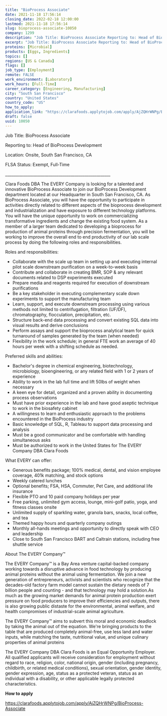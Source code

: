 ```yaml
---
title: "BioProcess Associate"
date: 2021-11-18 17:56:14
closing_date: 2022-02-18 12:00:00
lastmod: 2021-11-18 17:56:14
slug: bioprocess-associate-10050
company: 1299
description: "Job Title: BioProcess Associate Reporting to: Head of BioProcess Development Location: Onsite, South San Francisco, CAFLSA Status: Exempt, Full-Time _____________________________________________________"
excerpt: "Job Title: BioProcess Associate Reporting to: Head of BioProcess Development Location: Onsite, South San Francisco, CAFLSA Status: Exempt, Full-Time _____________________________________________________"
proteins: [Microbial]
products: [Eggs, Ingredients]
topics: []
regions: [US & Canada]
flags: []
job_type: [Employment]
remote: FALSE
work_environment: [Laboratory]
work_hours: [Full-Time]
career_category: [Engineering, Manufacturing]
city: "South San Francisco"
country: "United States"
country_code: "US"
how_to_apply: 
application_link: "https://clarafoods.applytojob.com/apply/AjZQHrWNPg/BioProcess-Associate"
draft: false
uuid: 10050
---
```

Job Title: BioProcess Associate 

Reporting to: Head of BioProcess Development 

Location: Onsite, South San Francisco, CA

FLSA Status: Exempt, Full-Time 

\_\_\_\_\_\_\_\_\_\_\_\_\_\_\_\_\_\_\_\_\_\_\_\_\_\_\_\_\_\_\_\_\_\_\_\_\_\_\_\_\_\_\_\_\_\_\_\_\_\_\_\_\_

Clara Foods DBA The EVERY Company is looking for a talented and
innovative BioProcess Associate to join our BioProcess Development
department located at our Headquarter in South San Francisco, CA. As
BioProcess Associate, you will have the opportunity to participate in
activities directly related to different aspects of the bioprocess
development and industrialization and have exposure to different
technology platforms. You will have the unique opportunity to work on
commercializing transformative ingredients and change the existing food
system. As a member of a larger team dedicated to developing a
bioprocess for production of animal proteins through precision
fermentation, you will be working to improve the overall end to end
productivity of our lab scale process by doing the following roles and
responsibilities.

Roles and responsibilities:

-   Collaborate with the scale up team in setting up and executing
    internal pilot scale downstream purification on a week-to-week basis
-   Contribute and collaborate in creating BMR, SOP & any relevant
    documents related to DSP experiments executed
-   Prepare media and reagents required for execution of downstream
    purifications
-   Be a key stakeholder in executing complementary scale down
    experiments to support the manufacturing team
-   Learn, support, and execute downstream processing using various
    methods not limited to centrifugation, filtration (UF/DF),
    chromatography, flocculation, precipitation, etc.
-   Structure back-end data processing and convert existing SQL data
    into visual results and derive conclusions
-   Perform assays and support the bioprocess analytical team for quick
    turnaround of samples generated by the team (when needed)
-   Flexibility in the work schedule; in general FTE work an average of
    40 hours per week with a shifting schedule as needed. 

Preferred skills and abilities:

-   Bachelor\'s degree in chemical engineering, biotechnology,
    microbiology, bioengineering, or any related field with 1 or 2 years
    of experience
-   Ability to work in the lab full time and lift 50lbs of weight when
    necessary
-   A keen eye for detail, organized and a proven ability in documenting
    process observations
-   Must have prior experience in the lab and have good aseptic
    technique to work in the biosafety cabinet
-   A willingness to learn and enthusiastic approach to the problems
    encountered in the BioProcess industry
-   Basic knowledge of SQL, R, Tableau to support data processing and
    analysis
-   Must be a good communicator and be comfortable with handling
    simultaneous asks
-   Must be authorized to work in the United States for The EVERY
    Company DBA Clara Foods

What EVERY can offer:

-   Generous benefits package; 100% medical, dental, and vision employee
    coverage, 401k matching, and stock options
-   Weekly catered lunches
-   Optional benefits; FSA, HSA, Commuter, Pet Care, and additional life
    insurance
-   Flexible PTO and 10 paid company holidays per year
-   Free parking, unlimited gym access, lounge, mini-golf patio, yoga,
    and fitness classes onsite
-   Unlimited supply of sparkling water, granola bars, snacks, local
    coffee, and tea
-   Themed happy hours and quarterly company outings
-   Monthly all-hands meetings and opportunity to directly speak with
    CEO and leadership
-   Close to South San Francisco BART and Caltrain stations, including
    free shuttle service

About The EVERY Company™

The EVERY Company™ is a Bay Area venture capital-backed company working
towards a disruptive advance in food technology by producing animal
proteins without the animal using fermentation. We join a new generation
of entrepreneurs, activists and scientists who recognize that the
decades-old factory farm model cannot sustain the dietary needs of 7
billion people and counting - and that technology may hold a solution.As
much as the growing market demands for animal protein production exert
pressure on food producers to improve their efficiencies and outputs,
there is also growing public distaste for the environmental, animal
welfare, and health compromises of industrial-scale animal agriculture.

The EVERY Company™ aims to subvert this moral and economic deadlock by
taking the animal out of the equation. We're bringing products to the
table that are produced completely animal-free, use less land and water
inputs, while matching the taste, nutritional value, and unique culinary
properties of animal proteins

The EVERY Company DBA Clara Foods is an Equal Opportunity Employer. All
qualified applicants will receive consideration for employment without
regard to race, religion, color, national origin, gender (including
pregnancy, childbirth, or related medical conditions), sexual
orientation, gender identity, gender expression, age, status as a
protected veteran, status as an individual with a disability, or other
applicable legally protected characteristics.


**How to apply**


<https://clarafoods.applytojob.com/apply/AjZQHrWNPg/BioProcess-Associate>
